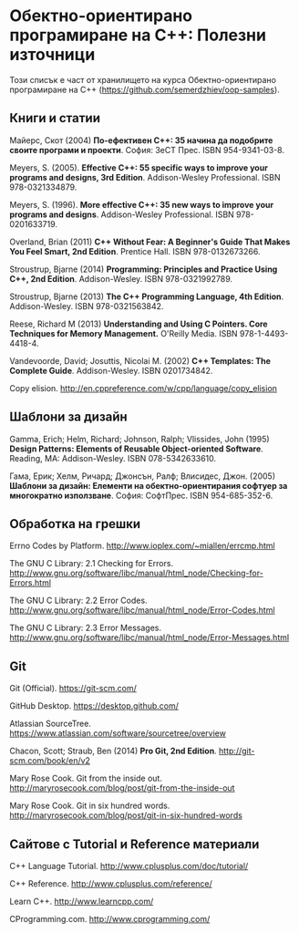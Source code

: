 Обектно-ориентирано програмиране на C++: Полезни източници
===================

Този списък е част от хранилището на курса Обектно-ориентирано програмиране  на C++ (https://github.com/semerdzhiev/oop-samples).


Книги и статии
-------------

Майерс, Скот (2004) **По-ефективен C++: 35 начина да подобрите своите програми и проекти**. София: ЗеСТ Прес. ISBN 954-9341-03-8.

Meyers, S. (2005). **Effective C++: 55 specific ways to improve your programs and designs, 3rd Edition**. Addison-Wesley Professional. ISBN 978-0321334879.

Meyers, S. (1996). **More effective C++: 35 new ways to improve your programs and designs**. Addison-Wesley Professional. ISBN 978-0201633719.

Overland, Brian (2011) **C++ Without Fear: A Beginner's Guide That Makes You Feel Smart, 2nd Edition**. Prentice Hall. ISBN 978-0132673266.

Stroustrup, Bjarne (2014) **Programming: Principles and Practice Using C++, 2nd Edition**. Addison-Wesley. ISBN 978-0321992789.

Stroustrup, Bjarne (2013) **The C++ Programming Language, 4th Edition**. Addison-Wesley. ISBN 978-0321563842.

Reese, Richard M (2013) **Understanding and Using C Pointers. Core Techniques for Memory Management.** O'Reilly Media. ISBN 978-1-4493-4418-4.

Vandevoorde, David; Josuttis, Nicolai M. (2002) **C++ Templates: The Complete Guide**. Addison-Wesley. ISBN 0201734842.

Copy elision. http://en.cppreference.com/w/cpp/language/copy_elision


Шаблони за дизайн
-------------

Gamma, Erich; Helm, Richard; Johnson, Ralph; Vlissides, John (1995) **Design Patterns: Elements of Reusable Object-oriented Software**. Reading, MA: Addison-Wesley. ISBN 078-5342633610.

Гама, Ерик; Хелм, Ричард; Джонсън, Ралф; Влисидес, Джон. (2005) **Шаблони за дизайн: Елементи на обектно-ориентирания софтуер за многократно използване**. София: СофтПрес. ISBN 954-685-352-6.



Обработка на грешки
-------------

Errno Codes by Platform. http://www.ioplex.com/~miallen/errcmp.html

The GNU C Library: 2.1 Checking for Errors. http://www.gnu.org/software/libc/manual/html_node/Checking-for-Errors.html

The GNU C Library: 2.2 Error Codes. http://www.gnu.org/software/libc/manual/html_node/Error-Codes.html

The GNU C Library: 2.3 Error Messages. http://www.gnu.org/software/libc/manual/html_node/Error-Messages.html



Git
-------------

Git (Official). https://git-scm.com/

GitHub Desktop. https://desktop.github.com/

Atlassian SourceTree. https://www.atlassian.com/software/sourcetree/overview

Chacon, Scott; Straub, Ben (2014) **Pro Git, 2nd Edition**. http://git-scm.com/book/en/v2

Mary Rose Cook. Git from the inside out. http://maryrosecook.com/blog/post/git-from-the-inside-out

Mary Rose Cook. Git in six hundred words. http://maryrosecook.com/blog/post/git-in-six-hundred-words



Сайтове с Tutorial и Reference материали
-------------

C++ Language Tutorial. http://www.cplusplus.com/doc/tutorial/

C++ Reference. http://www.cplusplus.com/reference/

Learn C++. http://www.learncpp.com/

CProgramming.com. http://www.cprogramming.com/


